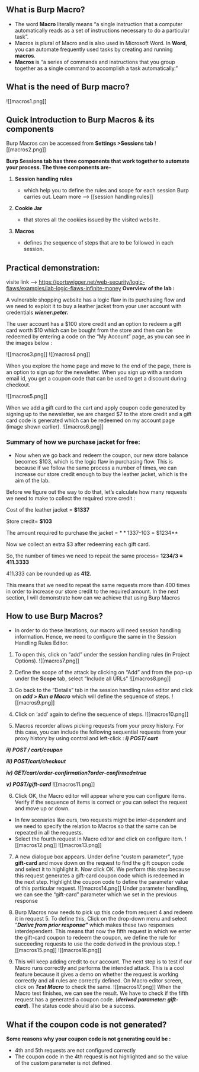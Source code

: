 ## What is Burp Macro?
- The word **Macro** literally means “a single instruction that a computer automatically reads as a set of instructions necessary to do a particular task”.
- Macros is plural of Macro and is also used in Microsoft Word. In **Word**, you can automate frequently used tasks by creating and running **macros**.
- **Macros** is “a series of commands and instructions that you group together as a single command to accomplish a task automatically.”

## What is the need of Burp macro?
![[macros1.png]]

## Quick Introduction to Burp Macros & its components

Burp Macros can be accessed from **Settings >Sessions tab**
![[macros2.png]]

**Burp Sessions tab has three components that work together to automate your process. The three components are-**
1. **Session handling rules**
	- which help you to define the rules and scope for each session Burp carries out.
Learn more --> [[session handling rules]]

2. **Cookie Jar**
	- that stores all the cookies issued by the visited website.

3. **Macros**
	- defines the sequence of steps that are to be followed in each session.

## Practical demonstration:
visite link --> https://portswigger.net/web-security/logic-flaws/examples/lab-logic-flaws-infinite-money
**Overview of the lab :**

A vulnerable shopping website has a logic flaw in its purchasing flow and we need to exploit it to buy a leather jacket from your user account with credentials **_wiener:peter._**

The user account has a $100 store credit and an option to redeem a gift card worth $10 which can be bought from the store and then can be redeemed by entering a code on the “My Account” page, as you can see in the images below :

![[macros3.png]]
![[macros4.png]]

When you explore the home page and move to the end of the page, there is an option to sign up for the newsletter. When you sign up with a random email id, you get a coupon code that can be used to get a discount during checkout.

![[macros5.png]]

When we add a gift card to the cart and apply coupon code generated by signing up to the newsletter, we are charged $7 to the store credit and a gift card code is generated which can be redeemed on my account page (image shown earlier).
![[macros6.png]]

### Summary of how we purchase jacket for free:
- Now when we go back and redeem the coupon, our new store balance becomes $103, which is the logic flaw in purchasing flow. This is because if we follow the same process a number of times, we can increase our store credit enough to buy the leather jacket, which is the aim of the lab.

Before we figure out the way to do that, let’s calculate how many requests we need to make to collect the required store credit :

Cost of the leather jacket = **$1337**

Store credit= **$103**

The amount required to purchase the jacket = $**1337–$103 = $1234**

Now we collect an extra $3 after redeeming each gift card.

So, the number of times we need to repeat the same process= **1234/3 = 411.3333**

411.333 can be rounded up as **412.**

This means that we need to repeat the same requests more than 400 times in order to increase our store credit to the required amount. In the next section, I will demonstrate how can we achieve that using Burp Macros

## How to use Burp Macros?
- In order to do these iterations, our macro will need session handling information. Hence, we need to configure the same in the Session Handling Rules Editor.
1. To open this, click on “add” under the session handling rules (in Project Options).
![[macros7.png]]

2. Define the scope of the attack by clicking on “Add” and from the pop-up under the **Scope** tab, select “Include all URLs”
![[macros8.png]]

3. Go back to the “Details” tab in the session handling rules editor and click on **_add > Run a Macro_** which will define the sequence of steps.
![[macros9.png]]

4. Click on ‘add’ again to define the sequence of steps.
![[macros10.png]]

5. Macros recorder allows picking requests from your proxy history. For this case, you can include the following sequential requests from your proxy history by using control and left-click :
**_i)_** **_POST/ cart_**

**_ii)_** **_POST / cart/coupon_**

**_iii)_** **_POST/cart/checkout_**

**_iv)_** **_GET/cart/order-confirmation?order-confirmed=true_**

**_v)_** **_POST/gift-card_**
![[macros11.png]]

6. Click OK, the Macro editor will appear where you can configure items. Verify if the sequence of items is correct or you can select the request and move up or down.
- In few scenarios like ours, two requests might be inter-dependent and we need to specify the relation to Macros so that the same can be repeated in all the requests.
- Select the fourth request in Macro editor and click on configure item.
![[macros12.png]]
![[macros13.png]]

7. A new dialogue box appears. Under define “custom parameter”, type **gift-card** and move down on the request to find the gift coupon code and select it to highlight it. Now click OK.
We perform this step because this request generates a gift-card coupon code which is redeemed in the next step. Highlight the coupon code to define the parameter value of this particular request.
![[macros14.png]]
Under parameter handling, we can see the “gift-card” parameter which we set in the previous response

8. Burp Macros now needs to pick up this code from request 4 and redeem it in request 5. To define this, Click on the drop-down menu and select “**_Derive from prior response”_** which makes these two responses interdependent.
This means that now the fifth request in which we enter the gift-card coupon to redeem the coupon, we define the rule for succeeding requests to use the code derived in the previous step.
![[macros15.png]]
![[macros16.png]]

9. This will keep adding credit to our account. The next step is to test if our Macro runs correctly and performs the intended attack. This is a cool feature because it gives a demo on whether the request is working correctly and all rules are correctly defined. On Macro editor screen, click on **_Test Macro_** to check the same.
![[macros17.png]]
When the Macro test finishes, we can see the result. We have to check if the fifth request has a generated a coupon code. (**_derived parameter: gift-card_**). The status code should also be a success.

## What if the coupon code is not generated?
**Some reasons why your coupon code is not generating could be :**
- 4th and 5th requests are not configured correctly
- The coupon code in the 4th request is not highlighted and so the value of the custom parameter is not defined.